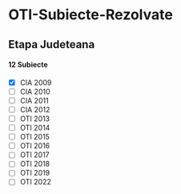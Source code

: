 # OTI-Subiecte-Rezolvate

## Etapa Judeteana
#### 12 Subiecte
- [x] CIA 2009
- [ ] CIA 2010
- [ ] CIA 2011
- [ ] CIA 2012
- [ ] OTI 2013
- [ ] OTI 2014
- [ ] OTI 2015
- [ ] OTI 2016
- [ ] OTI 2017
- [ ] OTI 2018
- [ ] OTI 2019
- [ ] OTI 2022
